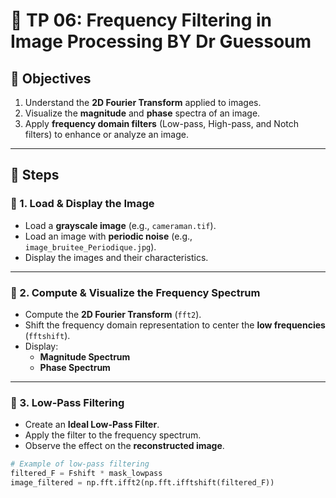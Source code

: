 # 📡 TP 06: Frequency Filtering in Image Processing BY Dr Guessoum

## 🎯 Objectives  
1. Understand the **2D Fourier Transform** applied to images.  
2. Visualize the **magnitude** and **phase** spectra of an image.  
3. Apply **frequency domain filters** (Low-pass, High-pass, and Notch filters) to enhance or analyze an image.  

---

## 📝 Steps  

### 🔹 1. Load & Display the Image  
- Load a **grayscale image** (e.g., `cameraman.tif`).  
- Load an image with **periodic noise** (e.g., `image_bruitee_Periodique.jpg`).  
- Display the images and their characteristics.  

---

### 🔹 2. Compute & Visualize the Frequency Spectrum  
- Compute the **2D Fourier Transform** (`fft2`).  
- Shift the frequency domain representation to center the **low frequencies** (`fftshift`).  
- Display:  
  - **Magnitude Spectrum**  
  - **Phase Spectrum**  

---

### 🔹 3. Low-Pass Filtering  
- Create an **Ideal Low-Pass Filter**.  
- Apply the filter to the frequency spectrum.  
- Observe the effect on the **reconstructed image**.  

```python
# Example of low-pass filtering
filtered_F = Fshift * mask_lowpass
image_filtered = np.fft.ifft2(np.fft.ifftshift(filtered_F))
